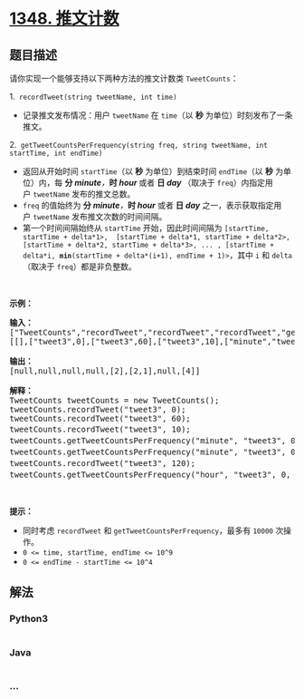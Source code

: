 # [1348. 推文计数](https://leetcode-cn.com/problems/tweet-counts-per-frequency)



## 题目描述

<!-- 这里写题目描述 -->

<p>请你实现一个能够支持以下两种方法的推文计数类&nbsp;<code>TweetCounts</code>：</p>

<p>1.<code> recordTweet(string tweetName, int time)</code></p>

<ul>
	<li>记录推文发布情况：用户&nbsp;<code>tweetName</code>&nbsp;在&nbsp;<code>time</code>（以 <strong>秒</strong>&nbsp;为单位）时刻发布了一条推文。</li>
</ul>

<p>2.<code> getTweetCountsPerFrequency(string freq, string tweetName, int startTime, int endTime)</code></p>

<ul>
	<li>返回从开始时间&nbsp;<code>startTime</code>（以 <strong>秒</strong> 为单位）到结束时间&nbsp;<code>endTime</code>（以 <strong>秒</strong> 为单位）内，每 <strong>分&nbsp;</strong><em><strong>minute</strong>，</em><strong>时&nbsp;<em>hour </em></strong>或者 <strong>日<em>&nbsp;day&nbsp;</em></strong>（取决于&nbsp;<code>freq</code>）内指定用户&nbsp;<code>tweetName</code>&nbsp;发布的推文总数。</li>
	<li><code>freq</code>&nbsp;的值始终为 <strong>分&nbsp;</strong><em><strong>minute</strong>，</em><strong>时</strong><em><strong> hour</strong>&nbsp;</em>或者<em>&nbsp;</em><strong>日</strong><em><strong> day</strong>&nbsp;</em>之一，表示获取指定用户&nbsp;<code>tweetName</code>&nbsp;发布推文次数的时间间隔。</li>
	<li>第一个时间间隔始终从 <code>startTime</code> 开始，因此时间间隔为&nbsp;<code>[startTime, startTime + delta*1&gt;, &nbsp;[startTime + delta*1, startTime + delta*2&gt;, [startTime + delta*2, startTime + delta*3&gt;, ... , [startTime + delta*i,&nbsp;<strong>min</strong>(startTime + delta*(i+1), endTime + 1)&gt;</code>，其中 <code>i</code> 和 <code>delta</code>（取决于 <code>freq</code>）都是非负整数。</li>
</ul>

<p>&nbsp;</p>

<p><strong>示例：</strong></p>

<pre><strong>输入：</strong>
[&quot;TweetCounts&quot;,&quot;recordTweet&quot;,&quot;recordTweet&quot;,&quot;recordTweet&quot;,&quot;getTweetCountsPerFrequency&quot;,&quot;getTweetCountsPerFrequency&quot;,&quot;recordTweet&quot;,&quot;getTweetCountsPerFrequency&quot;]
[[],[&quot;tweet3&quot;,0],[&quot;tweet3&quot;,60],[&quot;tweet3&quot;,10],[&quot;minute&quot;,&quot;tweet3&quot;,0,59],[&quot;minute&quot;,&quot;tweet3&quot;,0,60],[&quot;tweet3&quot;,120],[&quot;hour&quot;,&quot;tweet3&quot;,0,210]]

<strong>输出：</strong>
[null,null,null,null,[2],[2,1],null,[4]]

<strong>解释：</strong>
TweetCounts tweetCounts = new TweetCounts();
tweetCounts.recordTweet(&quot;tweet3&quot;, 0);
tweetCounts.recordTweet(&quot;tweet3&quot;, 60);
tweetCounts.recordTweet(&quot;tweet3&quot;, 10);                             //&nbsp;&quot;tweet3&quot;&nbsp;发布推文的时间分别是&nbsp;0,&nbsp;10&nbsp;和&nbsp;60 。
tweetCounts.getTweetCountsPerFrequency(&quot;minute&quot;, &quot;tweet3&quot;, 0, 59); //&nbsp;返回&nbsp;[2]。统计频率是每分钟（60 秒），因此只有一个有效时间间隔 [0,60&gt;&nbsp;-&nbsp;&gt;&nbsp;2&nbsp;条推文。
tweetCounts.getTweetCountsPerFrequency(&quot;minute&quot;, &quot;tweet3&quot;, 0, 60); //&nbsp;返回&nbsp;[2,1]。统计频率是每分钟（60 秒），因此有两个有效时间间隔&nbsp;<strong>1)</strong>&nbsp;[0,60&gt;&nbsp;-&nbsp;&gt;&nbsp;2&nbsp;条推文，和&nbsp;<strong>2)</strong>&nbsp;[60,61&gt;&nbsp;-&nbsp;&gt;&nbsp;1&nbsp;条推文。 
tweetCounts.recordTweet(&quot;tweet3&quot;, 120);                            // &quot;tweet3&quot;&nbsp;发布推文的时间分别是 0, 10, 60 和 120 。
tweetCounts.getTweetCountsPerFrequency(&quot;hour&quot;, &quot;tweet3&quot;, 0, 210);  //&nbsp;返回&nbsp;[4]。统计频率是每小时（3600 秒），因此只有一个有效时间间隔 [0,211&gt;&nbsp;-&nbsp;&gt;&nbsp;4&nbsp;条推文。
</pre>

<p>&nbsp;</p>

<p><strong>提示：</strong></p>

<ul>
	<li>同时考虑&nbsp;<code>recordTweet</code>&nbsp;和&nbsp;<code>getTweetCountsPerFrequency</code>，最多有 <code>10000</code> 次操作。</li>
	<li><code>0 &lt;= time, startTime, endTime &lt;=&nbsp;10^9</code></li>
	<li><code>0 &lt;= endTime - startTime &lt;= 10^4</code></li>
</ul>


## 解法

<!-- 这里可写通用的实现逻辑 -->

<!-- tabs:start -->

### **Python3**

<!-- 这里可写当前语言的特殊实现逻辑 -->

```python

```

### **Java**

<!-- 这里可写当前语言的特殊实现逻辑 -->

```java

```

### **...**

```

```

<!-- tabs:end -->
